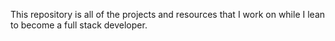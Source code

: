 This repository is all of the projects and resources that I work on while I lean to become a full stack developer.
